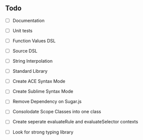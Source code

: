 ## Todo

 - [ ] Documentation
 - [ ] Unit tests

 - [ ] Function Values DSL
 - [ ] Source DSL
 - [ ] String Interpolation

 - [ ] Standard Library

 - [ ] Create ACE Syntax Mode
 - [ ] Create Sublime Syntax Mode
 - [ ] Remove Dependency on Sugar.js
 - [ ] Consolodate Scope Classes into one class

 - [ ] Create seperate evaluateRule and evaluateSelector contexts
 - [ ] Look for strong typing library
